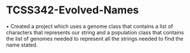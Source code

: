 # TCSS342-Evolved-Names
•	Created a project which uses a genome class that contains a list of characters that represents our string and a population class that contains the list of genomes needed to represent all the strings needed to find the name stated.
